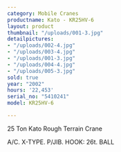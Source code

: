 ```yaml
---
category: Mobile Cranes
productname: Kato - KR25HV-6
layout: product
thumbnail: "/uploads/001-3.jpg"
detailpictures:
- "/uploads/002-4.jpg"
- "/uploads/003-4.jpg"
- "/uploads/001-3.jpg"
- "/uploads/004-4.jpg"
- "/uploads/005-3.jpg"
sold: true
year: "2002"
hours: '22,453'
serial_no: "5410241"
model: KR25HV-6

---
```

25 Ton Kato Rough Terrain Crane

A/C. X-TYPE. P/JIB. HOOK: 26t. BALL